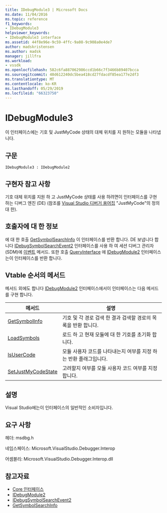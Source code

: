 ```yaml
---
title: IDebugModule3 | Microsoft Docs
ms.date: 11/04/2016
ms.topic: reference
f1_keywords:
- IDebugModule3
helpviewer_keywords:
- IDebugModule3 interface
ms.assetid: 44f8e96e-9c59-4ffc-9a08-9c908a0e4de7
author: madskristensen
ms.author: madsk
manager: jillfra
ms.workload:
- vssdk
ms.openlocfilehash: 582c6fa887062986ccd1b66c7f3466b89407bcca
ms.sourcegitcommit: 40d612240dc5bea418cd27fdacdf85ea177e2df3
ms.translationtype: MT
ms.contentlocale: ko-KR
ms.lasthandoff: 05/29/2019
ms.locfileid: "66323750"
---
```

# <a name="idebugmodule3"></a>IDebugModule3
이 인터페이스에는 기호 및 JustMyCode 상태의 대체 위치를 지 원하는 모듈을 나타냅니다.

## <a name="syntax"></a>구문

```
IDebugModule3 : IDebugModule2
```

## <a name="notes-for-implementers"></a>구현자 참고 사항
 기호 대체 위치를 지원 하 고 JustMyCode 상태를 사용 하려면이 인터페이스를 구현 하는 디버그 엔진 (DE) (참조를 [Visual Studio 디버거 용어집](../../../extensibility/debugger/reference/visual-studio-debugger-glossary.md) "JustMyCode"의 정의 대 한).

## <a name="notes-for-callers"></a>호출자에 대 한 정보
 에 대 한 호출 [GetSymbolSearchInfo](../../../extensibility/debugger/reference/idebugsymbolsearchevent2-getsymbolsearchinfo.md) 이 인터페이스를 반환 합니다. DE 보냅니다 합니다 [IDebugSymbolSearchEvent2](../../../extensibility/debugger/reference/idebugsymbolsearchevent2.md) 인터페이스를 사용 하 여 세션 디버그 관리자 (SDM)에 [이벤트](../../../extensibility/debugger/reference/idebugeventcallback2-event.md) 메서드. 또한 호출 [QueryInterface](/cpp/atl/queryinterface) 에 [IDebugModule2](../../../extensibility/debugger/reference/idebugmodule2.md) 인터페이스는이 인터페이스를 반환 합니다.

## <a name="methods-in-vtable-order"></a>Vtable 순서의 메서드
 메서드 외에도 합니다 [IDebugModule2](../../../extensibility/debugger/reference/idebugmodule2.md) 인터페이스에서이 인터페이스는 다음 메서드를 구현 합니다.

|메서드|설명|
|------------|-----------------|
|[GetSymbolInfo](../../../extensibility/debugger/reference/idebugmodule3-getsymbolinfo.md)|기호 및 각 경로 검색 한 결과 검색할 경로의 목록을 반환 합니다.|
|[LoadSymbols](../../../extensibility/debugger/reference/idebugmodule3-loadsymbols.md)|로드 하 고 현재 모듈에 대 한 기호를 초기화 합니다.|
|[IsUserCode](../../../extensibility/debugger/reference/idebugmodule3-isusercode.md)|모듈 사용자 코드를 나타내는지 여부를 지정 하는 반환 플래그입니다.|
|[SetJustMyCodeState](../../../extensibility/debugger/reference/idebugmodule3-setjustmycodestate.md)|고려할지 여부를 모듈 사용자 코드 여부를 지정 합니다.|

## <a name="remarks"></a>설명
 Visual Studio에는이 인터페이스의 일반적인 소비자입니다.

## <a name="requirements"></a>요구 사항
 헤더: msdbg.h

 네임스페이스: Microsoft.VisualStudio.Debugger.Interop

 어셈블리: Microsoft.VisualStudio.Debugger.Interop.dll

## <a name="see-also"></a>참고자료
- [Core 인터페이스](../../../extensibility/debugger/reference/core-interfaces.md)
- [IDebugModule2](../../../extensibility/debugger/reference/idebugmodule2.md)
- [IDebugSymbolSearchEvent2](../../../extensibility/debugger/reference/idebugsymbolsearchevent2.md)
- [GetSymbolSearchInfo](../../../extensibility/debugger/reference/idebugsymbolsearchevent2-getsymbolsearchinfo.md)